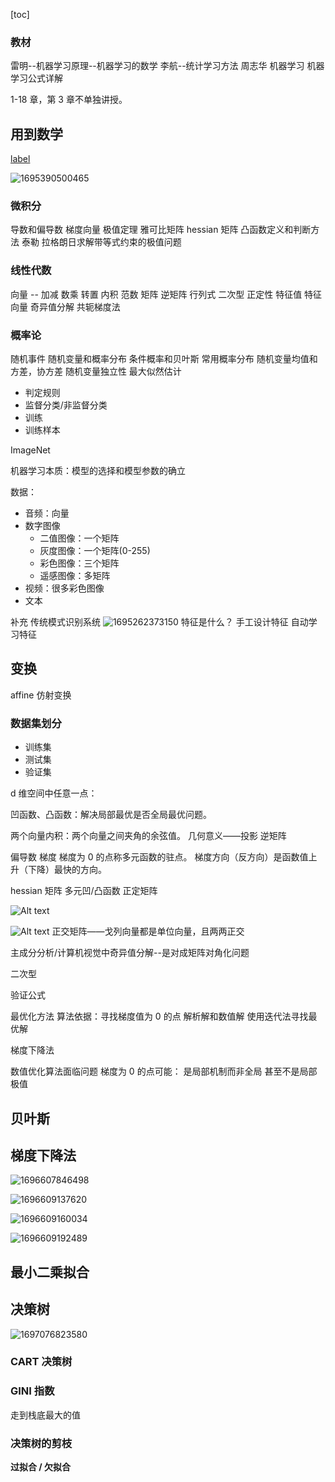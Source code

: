 [toc]

### 教材

雷明--机器学习原理--机器学习的数学
李航--统计学习方法
周志华 机器学习
机器学习公式详解

1-18 章，第 3 章不单独讲授。

## 用到数学

[label](https://mmbiz.qpic.cn/mmbiz_jpg/75DkJnThACnTA9mJlVxPZ0jXfeg8adewErpqRPczFKndWFboAzFBvEVCUJw0VV7giaFQfq4THb7ScWz90FYwgKA/640?wx_fmt%3Djpeg%26wxfrom%3D5%26wx_lazy%3D1%26wx_co%3D1)

![1695390500465](image/index/1695390500465.png)

### 微积分

导数和偏导数
梯度向量
极值定理
雅可比矩阵
hessian 矩阵
凸函数定义和判断方法
泰勒
拉格朗日求解带等式约束的极值问题

### 线性代数

向量 -- 加减 数乘 转置 内积
范数
矩阵
逆矩阵
行列式
二次型
正定性
特征值 特征向量
奇异值分解
共轭梯度法

### 概率论

随机事件
随机变量和概率分布
条件概率和贝叶斯
常用概率分布
随机变量均值和方差，协方差
随机变量独立性
最大似然估计

- 判定规则
- 监督分类/非监督分类
- 训练
- 训练样本

ImageNet

机器学习本质：模型的选择和模型参数的确立

数据：

- 音频：向量
- 数字图像
  - 二值图像：一个矩阵
  - 灰度图像：一个矩阵(0-255)
  - 彩色图像：三个矩阵
  - 遥感图像：多矩阵
- 视频：很多彩色图像
- 文本

补充
传统模式识别系统
![1695262373150](image/index/1695262373150.png)
特征是什么？
手工设计特征
自动学习特征

## 变换

affine 仿射变换

### 数据集划分

- 训练集
- 测试集
- 验证集

d 维空间中任意一点：

凹函数、凸函数：解决局部最优是否全局最优问题。

两个向量内积：两个向量之间夹角的余弦值。
几何意义——投影
逆矩阵

偏导数
梯度
梯度为 0 的点称多元函数的驻点。
梯度方向（反方向）是函数值上升（下降）最快的方向。

hessian 矩阵
多元凹/凸函数
正定矩阵

![Alt text](https://img-blog.csdnimg.cn/20200528231745969.png?x-oss-process%3Dimage%2Fwatermark%2Ctype_ZmFuZ3poZW5naGVpdGk%2Cshadow_10%2Ctext_aHR0cHM6Ly9ibG9nLmNzZG4ubmV0L2hvbGx5X1pfUF9G%2Csize_16%2Ccolor_FFFFFF%2Ct_70)

![Alt text](https://pic4.zhimg.com/80/v2-cf220fa82b917a311e9cab95e6758483_720w.webp)
正交矩阵——戈列向量都是单位向量，且两两正交

主成分分析/计算机视觉中奇异值分解--是对成矩阵对角化问题

二次型

验证公式

最优化方法
算法依据：寻找梯度值为 0 的点
解析解和数值解
使用迭代法寻找最优解

梯度下降法

数值优化算法面临问题
梯度为 0 的点可能：
是局部机制而非全局
甚至不是局部极值

## 贝叶斯

## 梯度下降法

![1696607846498](image/index/1696607846498.png)

![1696609137620](image/index/1696609137620.png)

![1696609160034](image/index/1696609160034.png)

![1696609192489](image/index/1696609192489.png)

## 最小二乘拟合

## 决策树

![1697076823580](image/index/1697076823580.png)

### CART 决策树

### GINI 指数

走到栈底最大的值

### 决策树的剪枝

**过拟合 / 欠拟合**
